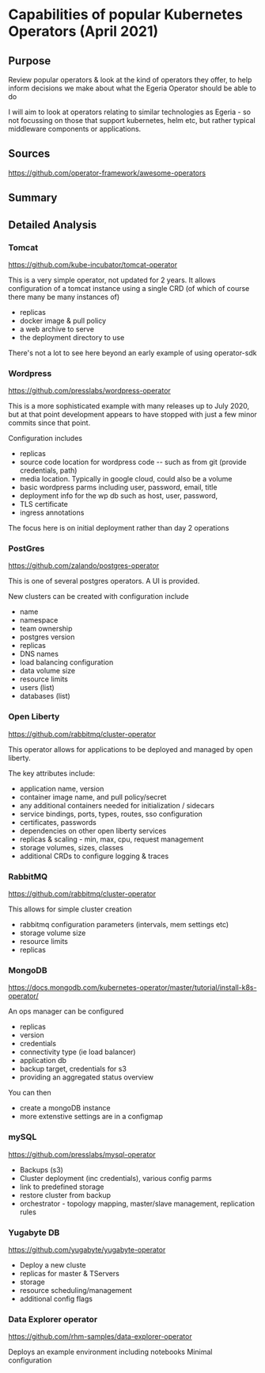 # Capabilities of popular Kubernetes Operators (April 2021)

## Purpose

Review popular operators & look at the kind of operators they offer, to help
inform decisions we make about what the Egeria Operator should be able to do

I will aim to look at operators relating to similar technologies as Egeria - 
so not focussing on those that support kubernetes, helm etc, but rather typical
middleware components or applications.

## Sources
https://github.com/operator-framework/awesome-operators

## Summary

## Detailed Analysis

### Tomcat

https://github.com/kube-incubator/tomcat-operator

This is a very simple operator, not updated for 2 years. It allows configuration
of a tomcat instance using a single CRD (of which of course there many be many instances of)
 - replicas
 - docker image & pull policy
 - a web archive to serve
 - the deployment directory to use

There's not a lot to see here beyond an early example of using operator-sdk

### Wordpress

https://github.com/presslabs/wordpress-operator

This is a more sophisticated example with many releases up to July 2020, but at
that point development appears to have stopped with just a few minor commits since that
point.

Configuration includes
 - replicas 
 - source code location for wordpress code -- such as from git (provide credentials, path)
 - media location. Typically in google cloud, could also be a volume
 - basic wordpress parms including  user, password, email, title
 - deployment info for the wp db such as host, user, password, 
 - TLS certificate
 - ingress annotations

The focus here is on initial deployment rather than day 2 operations

### PostGres

https://github.com/zalando/postgres-operator

This is one of several postgres operators. A UI is provided.

New clusters can be created with configuration include
 - name
 - namespace
 - team ownership
 - postgres version
 - replicas
 - DNS names
 - load balancing configuration
 - data volume size
 - resource limits
 - users (list)
 - databases (list)


### Open Liberty

https://github.com/rabbitmq/cluster-operator

This operator allows for applications to be deployed and managed by open liberty.

The key attributes include:
 - application name, version
 - container image name, and pull policy/secret
 - any additional containers needed for initialization / sidecars
 - service bindings, ports, types, routes, sso configuration
 - certificates, passwords
 - dependencies on other open liberty services
 - replicas & scaling - min, max, cpu, request management
 - storage volumes, sizes, classes
 - additional CRDs to configure logging & traces

### RabbitMQ

https://github.com/rabbitmq/cluster-operator

This allows for simple cluster creation

 - rabbitmq configuration parameters (intervals, mem settings etc)
 - storage volume size
 - resource limits
 - replicas

### MongoDB

https://docs.mongodb.com/kubernetes-operator/master/tutorial/install-k8s-operator/

An ops manager can be configured
 - replicas
 - version
 - credentials
 - connectivity type (ie load balancer)
 - application db 
 - backup target, credentials for s3
 - providing an aggregated status overview

You can then
 - create a mongoDB instance
 - more extenstive settings are in a configmap

### mySQL 

https://github.com/presslabs/mysql-operator

* Backups (s3)
* Cluster deployment (inc credentials), various config parms
* link to predefined storage
* restore cluster from backup
* orchestrator - topology mapping, master/slave management, replication rules

### Yugabyte DB

https://github.com/yugabyte/yugabyte-operator

* Deploy a new cluste
* replicas for master & TServers
* storage
* resource scheduling/management
* additional config flags

### Data Explorer operator

https://github.com/rhm-samples/data-explorer-operator

Deploys an example environment including notebooks
Minimal configuration